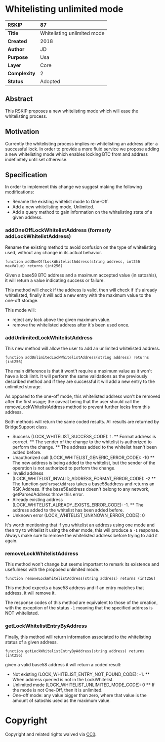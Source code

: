 #  **Whitelisting unlimited mode**  

| RSKIP          | 87                             |
| :------------- | :----------------------------- |
| **Title**      | Whitelisting unlimited mode 	  |
| **Created**    | 2018                           |
| **Author**     | JD                             |
| **Purpose**    | Usa 		                      |
| **Layer**      | Core                           |
| **Complexity** | 2                              |
| **Status**     | Adopted                        |

## Abstract

This RSKIP proposes a new whitelisting mode which will ease the whitelisting process.

## Motivation

Currently the whitelisting process implies re-whitelisting an address after a successful lock. In order to provide a more fluid service we propose adding a new whitelisting mode which enables locking BTC from and address indefinitely until set otherwise.

## Specification

In order to implement this change we suggest making the following modifications:
* Rename the existing whitelist mode to One-Off.
* Add a new whitelisting mode, Unlimited.
* Add a query method to gain information on the whitelisting state of a given address.

### addOneOffLockWhitelistAddress (formerly addLockWhitelistAddress)

Rename the existing method to avoid confusion on the type of whitelisting used, without any change in its actual behavior.
```
function addOneOffLockWhitelistAddress(string address, int256 maxValue) returns (int256)
```
Given a base58 BTC address and a maximum accepted value (in satoshis), it will return a value indicating success or failure.

This method will check if the address is valid, then will check if it's already whitelisted, finally it will add a new entry with the maximum value to the one-off storage. 

This mode will:
* reject any lock above the given maximum value.
* remove the whitelisted address after it's been used once.

### addUnlimitedLockWhitelistAddress

This new method will allow the user to add an unlimited whitelisted address.
```
function addUnlimitedLockWhitelistAddress(string address) returns (int256)
```
The main difference is that it wont't require a maximum value as it won't have a lock limit. It will perform the same validations as the previously described method and if they are successful it will add a new entry to the unlimited storage.

As opposed to the one-off mode, this whitelisted address won't be removed after the first usage; the caveat being that the user should call the removeLockWhitelistAddress method to prevent further locks from this address.


Both methods will return the same coded results. All results are returned by BridgeSupport class.

* Success (LOCK_WHITELIST_SUCCESS_CODE): 1.
	** Format address is correct.
	** The sender of the change to the whitelist is authorized to perform the change.
	** The address added to the whitelist hasn't been added before.  
* Unauthorized call (LOCK_WHITELIST_GENERIC_ERROR_CODE): -10
	** The new address is being added to the whitelist, but the sender of the operation is not authorized to perform the change.
* Invalid address (LOCK_WHITELIST_INVALID_ADDRESS_FORMAT_ERROR_CODE): -2
	** The function `getParsedAddress` takes a base58address and returns an RSK Address. If the base58address doesn't belong to any network, getParsedAddress throw this error.
* Already existing address (LOCK_WHITELIST_ALREADY_EXISTS_ERROR_CODE): -1.
	** The address added to the whitelist has been added before.
* Unknown error (LOCK_WHITELIST_UNKNOWN_ERROR_CODE): 0

It's worth mentioning that if you whitelist an address using one mode and then try to whitelist it using the other mode, this will produce a `-1` response. Always make sure to remove the whitelisted address before trying to add it again.

### removeLockWhitelistAddress

This method won't change but seems important to remark its existence and usefulness with the proposed unlimited mode.
```
function removeLockWhitelistAddress(string address) returns (int256)
```
This method expects a base58 address and if an entry matches that address, it will remove it.

The response codes of this method are equivalent to those of the creation, with the exception of the status `-1` meaning that the specified address is NOT whitelisted.

### getLockWhitelistEntryByAddress

Finally, this method will return information associated to the whitelisting status of a given address.
```
function getLockWhitelistEntryByAddress(string address) returns (int256)
```
given a valid base58 address it will return a coded result:
* Not existing (LOCK_WHITELIST_ENTRY_NOT_FOUND_CODE): -1.
	** When address queried is not in the LockWhitelist.
* Unlimited mode (LOCK_WHITELIST_UNLIMITED_MODE_CODE): 0
	** If the mode is not One-Off, then it is unlimited.
* One-off mode: any value bigger than zero, where that value is the amount of satoshis used as the maximum value. 


# **Copyright**

Copyright and related rights waived via [CC0](https://creativecommons.org/publicdomain/zero/1.0/).



